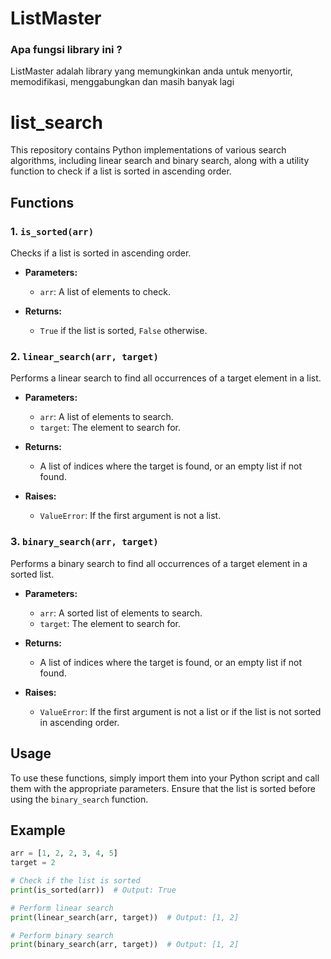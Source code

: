 # ListMaster

### Apa fungsi library ini ?

ListMaster adalah library yang memungkinkan anda untuk menyortir, memodifikasi, menggabungkan dan masih banyak lagi


# list_search

This repository contains Python implementations of various search algorithms, including linear search and binary search, along with a utility function to check if a list is sorted in ascending order.

## Functions

### 1. `is_sorted(arr)`

Checks if a list is sorted in ascending order.

- **Parameters:**
  - `arr`: A list of elements to check.
  
- **Returns:**
  - `True` if the list is sorted, `False` otherwise.

### 2. `linear_search(arr, target)`

Performs a linear search to find all occurrences of a target element in a list.

- **Parameters:**
  - `arr`: A list of elements to search.
  - `target`: The element to search for.
  
- **Returns:**
  - A list of indices where the target is found, or an empty list if not found.

- **Raises:**
  - `ValueError`: If the first argument is not a list.

### 3. `binary_search(arr, target)`

Performs a binary search to find all occurrences of a target element in a sorted list.

- **Parameters:**
  - `arr`: A sorted list of elements to search.
  - `target`: The element to search for.
  
- **Returns:**
  - A list of indices where the target is found, or an empty list if not found.

- **Raises:**
  - `ValueError`: If the first argument is not a list or if the list is not sorted in ascending order.

## Usage

To use these functions, simply import them into your Python script and call them with the appropriate parameters. Ensure that the list is sorted before using the `binary_search` function.

## Example

```python
arr = [1, 2, 2, 3, 4, 5]
target = 2

# Check if the list is sorted
print(is_sorted(arr))  # Output: True

# Perform linear search
print(linear_search(arr, target))  # Output: [1, 2]

# Perform binary search
print(binary_search(arr, target))  # Output: [1, 2]
```

